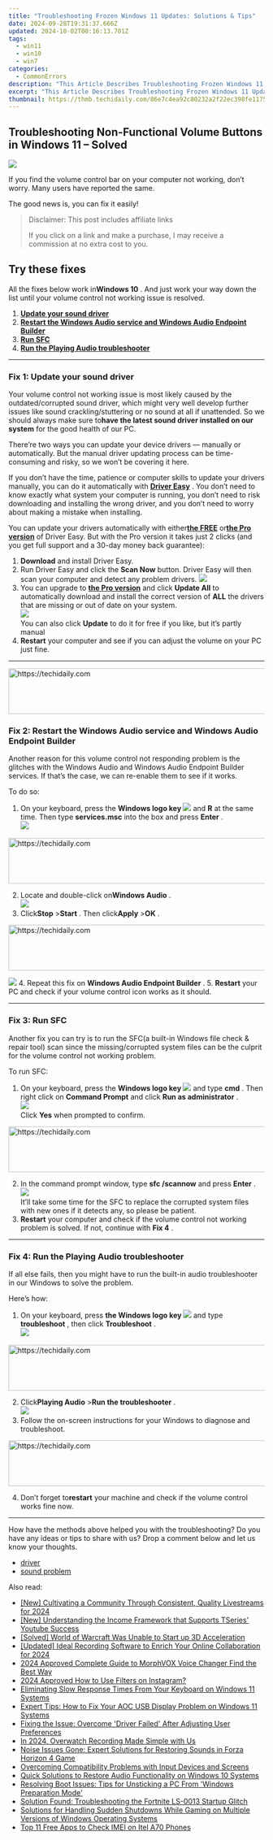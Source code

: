 ```yaml
---
title: "Troubleshooting Frozen Windows 11 Updates: Solutions & Tips"
date: 2024-09-28T19:31:37.666Z
updated: 2024-10-02T00:16:13.701Z
tags:
  - win11
  - win10
  - win7
categories:
  - CommonErrors
description: "This Article Describes Troubleshooting Frozen Windows 11 Updates: Solutions & Tips"
excerpt: "This Article Describes Troubleshooting Frozen Windows 11 Updates: Solutions & Tips"
thumbnail: https://thmb.techidaily.com/86e7c4ea92c80232a2f22ec398fe1175bda0bfa79b5ffdb49f75954366a9ab9c.jpg
---
```


## Troubleshooting Non-Functional Volume Buttons in Windows 11 – Solved

![](https://images.drivereasy.com/wp-content/uploads/2018/10/img_5bb5d46a84135.jpg)

 If you find the volume control bar on your computer not working, don’t worry. Many users have reported the same.

The good news is, you can fix it easily!

>  Disclaimer: This post includes affiliate links
>
>  If you click on a link and make a purchase, I may receive a commission at no extra cost to you.
>

## Try these fixes

 All the fixes below work in**Windows 10** . And just work your way down the list until your volume control not working issue is resolved.

1. [**Update your sound driver**](https://tools.techidaily.com/drivereasy/download/)
2. [**Restart the Windows Audio service and Windows Audio Endpoint Builder**](https://tools.techidaily.com/drivereasy/download/)
3. [**Run SFC**](https://tools.techidaily.com/drivereasy/download/)
4. [**Run the Playing Audio troubleshooter**](https://tools.techidaily.com/drivereasy/download/)

---

### Fix 1: Update your sound driver

 Your volume control not working issue is most likely caused by the outdated/corrupted sound driver, which might very well develop further issues like sound crackling/stuttering or no sound at all if unattended. So we should always make sure to**have the latest sound driver installed on our system** for the good health of our PC.

 There’re two ways you can update your device drivers — manually or automatically. But the manual driver updating process can be time-consuming and risky, so we won’t be covering it here.

 If you don’t have the time, patience or computer skills to update your drivers manually, you can do it automatically with **[Driver Easy](https://tools.techidaily.com/drivereasy/download/)**  .  You don’t need to know exactly what system your computer is running, you don’t need to risk downloading and installing the wrong driver, and you don’t need to worry about making a mistake when installing.

 You can update your drivers automatically with either[**the FREE**](https://tools.techidaily.com/drivereasy/download/) or[**the Pro version**](https://tools.techidaily.com/drivereasy/download/) of Driver Easy. But with the Pro version it takes just 2 clicks (and you get full support and a 30-day money back guarantee):

1. **Download**  and install Driver Easy.
2. Run Driver Easy and click the **Scan Now** button. Driver Easy will then scan your computer and detect any problem drivers. ![](https://images.drivereasy.com/wp-content/uploads/2018/07/img_5b46ffcde1143.jpg)
3. You can upgrade to **[the Pro version](https://tools.techidaily.com/drivereasy/download/)**   and click **Update All** to automatically download and install the correct version of **ALL**  the drivers that are missing or out of date on your system.  
![](https://images.drivereasy.com/wp-content/uploads/2018/10/img_5bb5cfcaf3cc0.jpg)  
 You can also click **Update** to do it for free if you like, but it’s partly manual
4. **Restart** your computer and see if you can adjust the volume on your PC just fine.

---

<!-- affiliate ads begin -->
<a href="https://unicoeye.pxf.io/c/5597632/2134496/18498" target="_top" id="2134496">
  <img src="//a.impactradius-go.com/display-ad/18498-2134496" border="0" alt="https://techidaily.com" width="728" height="90"/>
</a>
<img height="0" width="0" src="https://unicoeye.pxf.io/i/5597632/2134496/18498" style="position:absolute;visibility:hidden;" border="0" />
<!-- affiliate ads end -->

### Fix 2: Restart the Windows Audio service and **Windows Audio Endpoint Builder**

 Another reason for this volume control not responding problem is the glitches with the Windows Audio and Windows Audio Endpoint Builder services. If that’s the case, we can re-enable them to see if it works.

To do so:

1. On your keyboard, press the   **Windows logo key ![](https://images.drivereasy.com/wp-content/uploads/2018/04/img_5ae0331bc08e4.png)**  and  **R**  at the same time. Then type **services.msc**   into the box and press **Enter** .  
![](https://images.drivereasy.com/wp-content/uploads/2018/10/img_5bb5cdb63e3b0.png)

<!-- affiliate ads begin -->
<a href="https://aligracehair.sjv.io/c/5597632/1934142/19272" target="_top" id="1934142">
  <img src="//a.impactradius-go.com/display-ad/19272-1934142" border="0" alt="https://techidaily.com" width="728" height="90"/>
</a>
<img height="0" width="0" src="https://aligracehair.sjv.io/i/5597632/1934142/19272" style="position:absolute;visibility:hidden;" border="0" />
<!-- affiliate ads end -->

2. Locate and double-click on**Windows Audio** .  
![](https://images.drivereasy.com/wp-content/uploads/2018/10/img_5bb5ce1733bbb.jpg)
3. Click**Stop** \>**Start** . Then click**Apply** \>**OK** .  

<!-- affiliate ads begin -->
<a href="https://dhgate.sjv.io/c/5597632/1175223/12108" target="_top" id="1175223">
  <img src="//a.impactradius-go.com/display-ad/12108-1175223" border="0" alt="https://techidaily.com" width="728" height="90"/>
</a>
<img height="0" width="0" src="https://dhgate.sjv.io/i/5597632/1175223/12108" style="position:absolute;visibility:hidden;" border="0" />
<!-- affiliate ads end -->

![](https://images.drivereasy.com/wp-content/uploads/2018/10/img_5bb5cec02411e.jpg)
4. Repeat this fix on **Windows Audio Endpoint Builder** .
5. **Restart** your PC and check if your volume control icon works as it should.

---

### Fix 3: Run SFC

 Another fix you can try is to run the SFC(a built-in Windows file check & repair tool) scan since the missing/corrupted system files can be the culprit for the volume control not working problem.

To run SFC:

1. On your keyboard, press the   **Windows logo key ![](https://images.drivereasy.com/wp-content/uploads/2018/04/img_5ae0331bc08e4.png)**  and type **cmd** . Then right click on **Command Prompt**   and click **Run as administrator** .  
![](https://images.drivereasy.com/wp-content/uploads/2018/06/img_5b28ad73ad4a9.png)  
 Click **Yes**   when prompted to confirm.

<!-- affiliate ads begin -->
<a href="https://appsumo.8odi.net/c/5597632/2075483/7443" target="_top" id="2075483">
  <img src="//a.impactradius-go.com/display-ad/7443-2075483" border="0" alt="https://techidaily.com" width="728" height="90"/>
</a>
<img height="0" width="0" src="https://appsumo.8odi.net/i/5597632/2075483/7443" style="position:absolute;visibility:hidden;" border="0" />
<!-- affiliate ads end -->

2. In the command prompt window, type **sfc /scannow**   and press **Enter** .  
![](https://images.drivereasy.com/wp-content/uploads/2018/06/img_5b28aee247664.jpg)  
 It’ll take some time for the SFC to replace the corrupted system files with new ones if it detects any, so please be patient.
3. **Restart** your computer and check if the volume control not working problem is solved. If not, continue with **Fix 4** .

---

### Fix 4: Run the Playing Audio troubleshooter

 If all else fails, then you might have to run the built-in audio troubleshooter in our Windows to solve the problem.

Here’s how:

1. On your keyboard, press   **the Windows logo key ![](https://images.drivereasy.com/wp-content/uploads/2018/04/img_5ae0331bc08e4.png)**  and type **troubleshoot** , then click **Troubleshoot** .  
![](https://images.drivereasy.com/wp-content/uploads/2018/06/img_5b30a29f39ffd.jpg)

<!-- affiliate ads begin -->
<a href="https://aligracehair.sjv.io/c/5597632/1997722/19272" target="_top" id="1997722">
  <img src="//a.impactradius-go.com/display-ad/19272-1997722" border="0" alt="https://techidaily.com" width="728" height="90"/>
</a>
<img height="0" width="0" src="https://aligracehair.sjv.io/i/5597632/1997722/19272" style="position:absolute;visibility:hidden;" border="0" />
<!-- affiliate ads end -->

2. Click**Playing Audio** \>**Run the troubleshooter** .  
![](https://images.drivereasy.com/wp-content/uploads/2018/10/img_5bb5d8eb22766.jpg)
3. Follow the on-screen instructions for your Windows to diagnose and troubleshoot.

<!-- affiliate ads begin -->
<a href="https://appsumo.8odi.net/c/5597632/2144277/7443" target="_top" id="2144277">
  <img src="//a.impactradius-go.com/display-ad/7443-2144277" border="0" alt="https://techidaily.com" width="600" height="90"/>
</a>
<img height="0" width="0" src="https://appsumo.8odi.net/i/5597632/2144277/7443" style="position:absolute;visibility:hidden;" border="0" />
<!-- affiliate ads end -->

4. Don’t forget to**restart** your machine and check if the volume control works fine now.

---

 How have the methods above helped you with the troubleshooting? Do you have any ideas or tips to share with us? Drop a comment below and let us know your thoughts.

* [driver](https://tools.techidaily.com/drivereasy/download/)
* [sound problem](https://tools.techidaily.com/drivereasy/download/)

<ins class="adsbygoogle"
     style="display:block"
     data-ad-format="autorelaxed"
     data-ad-client="ca-pub-7571918770474297"
     data-ad-slot="1223367746"></ins>

<ins class="adsbygoogle"
     style="display:block"
     data-ad-client="ca-pub-7571918770474297"
     data-ad-slot="8358498916"
     data-ad-format="auto"
     data-full-width-responsive="true"></ins>

<span class="atpl-alsoreadstyle">Also read:</span>
<div><ul>
<li><a href="https://article-tips.techidaily.com/new-cultivating-a-community-through-consistent-quality-livestreams-for-2024/"><u>[New] Cultivating a Community Through Consistent, Quality Livestreams for 2024</u></a></li>
<li><a href="https://facebook-video-share.techidaily.com/new-understanding-the-income-framework-that-supports-tseries-youtube-success/"><u>[New] Understanding the Income Framework that Supports TSeries' Youtube Success</u></a></li>
<li><a href="https://common-error.techidaily.com/solved-world-of-warcraft-was-unable-to-start-up-3d-acceleration/"><u>[Solved] World of Warcraft Was Unable to Start up 3D Acceleration</u></a></li>
<li><a href="https://screen-capture.techidaily.com/updated-ideal-recording-software-to-enrich-your-online-collaboration-for-2024/"><u>[Updated] Ideal Recording Software to Enrich Your Online Collaboration for 2024</u></a></li>
<li><a href="https://extra-tips.techidaily.com/2024-approved-complete-guide-to-morphvox-voice-changer-find-the-best-way/"><u>2024 Approved Complete Guide to MorphVOX Voice Changer Find the Best Way</u></a></li>
<li><a href="https://instagram-videos.techidaily.com/2024-approved-how-to-use-filters-on-instagram/"><u>2024 Approved How to Use Filters on Instagram?</u></a></li>
<li><a href="https://common-error.techidaily.com/eliminating-slow-response-times-from-your-keyboard-on-windows-11-systems/"><u>Eliminating Slow Response Times From Your Keyboard on Windows 11 Systems</u></a></li>
<li><a href="https://common-error.techidaily.com/expert-tips-how-to-fix-your-aoc-usb-display-problem-on-windows-11-systems/"><u>Expert Tips: How to Fix Your AOC USB Display Problem on Windows 11 Systems</u></a></li>
<li><a href="https://common-error.techidaily.com/fixing-the-issue-overcome-driver-failed-after-adjusting-user-preferences/"><u>Fixing the Issue: Overcome 'Driver Failed' After Adjusting User Preferences</u></a></li>
<li><a href="https://screen-capture.techidaily.com/in-2024-overwatch-recording-made-simple-with-us/"><u>In 2024, Overwatch Recording Made Simple with Us</u></a></li>
<li><a href="https://common-error.techidaily.com/noise-issues-gone-expert-solutions-for-restoring-sounds-in-forza-horizon-4-game/"><u>Noise Issues Gone: Expert Solutions for Restoring Sounds in Forza Horizon 4 Game</u></a></li>
<li><a href="https://common-error.techidaily.com/overcoming-compatibility-problems-with-input-devices-and-screens/"><u>Overcoming Compatibility Problems with Input Devices and Screens</u></a></li>
<li><a href="https://sound-issues.techidaily.com/quick-solutions-to-restore-audio-functionality-on-windows-10-systems/"><u>Quick Solutions to Restore Audio Functionality on Windows 10 Systems</u></a></li>
<li><a href="https://common-error.techidaily.com/resolving-boot-issues-tips-for-unsticking-a-pc-from-windows-preparation-mode/"><u>Resolving Boot Issues: Tips for Unsticking a PC From 'Windows Preparation Mode'</u></a></li>
<li><a href="https://win-blog.techidaily.com/solution-found-troubleshooting-the-fortnite-ls-0013-startup-glitch/"><u>Solution Found: Troubleshooting the Fortnite LS-0013 Startup Glitch</u></a></li>
<li><a href="https://common-error.techidaily.com/solutions-for-handling-sudden-shutdowns-while-gaming-on-multiple-versions-of-windows-operating-systems/"><u>Solutions for Handling Sudden Shutdowns While Gaming on Multiple Versions of Windows Operating Systems</u></a></li>
<li><a href="https://sim-unlock.techidaily.com/top-11-free-apps-to-check-imei-on-itel-a70-phones-by-drfone-android/"><u>Top 11 Free Apps to Check IMEI on Itel A70 Phones</u></a></li>
</ul></div>

